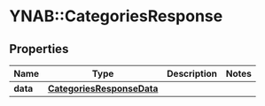 # YNAB::CategoriesResponse

## Properties
Name | Type | Description | Notes
------------ | ------------- | ------------- | -------------
**data** | [**CategoriesResponseData**](CategoriesResponseData.md) |  | 


